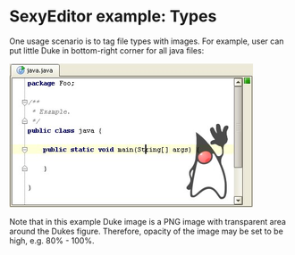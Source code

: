# SexyEditor example: Types

One usage scenario is to tag file types with images. For example,
user can put little Duke in bottom-right corner for all java files:

![](duke.jpg)

Note that in this example Duke image is a PNG image with
transparent area around the Dukes figure. Therefore, opacity
of the image may be set to be high, e.g. 80% - 100%.